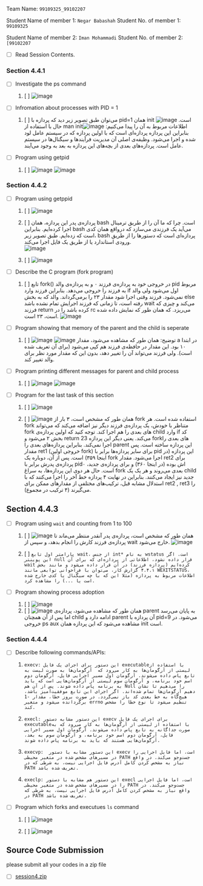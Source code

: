 Team Name: `99109325_99102207`

Student Name of member 1: `Negar Babashah`
Student No. of member 1: `99109325`

Student Name of member 2: `Iman Mohammadi`
Student No. of member 2: `[99102207`

- [ ] Read Session Contents.

### Section 4.4.1
- [ ] Investigate the ps command
    1. [ ] ![image](https://github.com/user-attachments/assets/e8255b80-f123-4b29-9730-082d7160e9d3)

   
- [ ] Infromation about processes with PID = 1
    1. [ ] می‌توان طبق تصویر زیر دید که پردازه با pid=1 همان init است. 
    ![image](https://github.com/user-attachments/assets/ca494c5a-6b0f-484d-80a7-b7899ff73d67)
حال با استفاده از man initاطلاعات مربوط به آن را پیدا می‌کنیم:
![image](https://github.com/user-attachments/assets/c75e51b4-2339-4488-8c43-6ff9df644763)
بنابراین این پردازه پردازه‌ای است که با اولین پردازه که در سیستم عامل لود شده و اجرا می‌شود. وظیفه‌ی اصلی آن مدیریت فرآیندها و سیگنال‌ها در سیستم عامل است. پردازه‌های بعدی از بچه‌های این پردازه به بعد به وجود می‌آیند.

- [ ] Program using getpid
    1. [ ] ![image](https://github.com/user-attachments/assets/c3d303e5-d047-4409-bc44-71c873bdbfec)
    ![image](https://github.com/user-attachments/assets/22395433-ef04-468f-b612-1781606923bf)


### Section 4.4.2


- [ ] Program using getppid
    1. [ ] ![image](https://github.com/user-attachments/assets/1fea21bc-b008-4afc-a2a7-77735ff81773)
    1. [ ] پردازه‌ی پدر این پردازه، همان bash است. چرا که ما آن را از طریق ترمینال اجرا کرده‌ایم. بنابراین bash می‌آید یک فرزندی می‌سازد که درواقع همان کدی است که زده‌ایم. طبق تصویر زیر، bash پردازه‌ای است که دستورها را از طریق ورودی استاندارد یا از طریق یک فایل اجرا می‌کند.     
![image](https://github.com/user-attachments/assets/ce8105b5-71e8-4627-94ef-0d058599fe54)

    1. [ ] ![image](https://github.com/user-attachments/assets/2bae3dca-cba4-44c9-ad58-086dff350147)


- [ ] Describe the C program (fork program)
    1. [ ] تابع fork() در خروجی خود به پردازه‌ی فرزند ۰ و به پردازه‌ی والد pid مربوط به فرزند را خروجی می‌دهد. بنابراین فرزند وارد if اول می‌شود ولی والد نمی‌شود. فرزند وقتی اجرا شود مقدار ۲۳ را برمی‌گرداند. والد که به بخش else رفته است، تا زمانی که فرزند اجرایش تمام نشده باشد wait می‌کند و چیزی که فرزند return کرده باشد را در rc می‌ریزد. که همان طور که نمایش داده شده است، ۲۳ است.
![image](https://github.com/user-attachments/assets/5162fed5-c145-4b35-b508-ed3c2c51b560)

- [ ] Program showing that memory of the parent and the child is seperate
    1. [ ] ![image](https://github.com/user-attachments/assets/a478b21b-289a-4fb9-b7a6-15a72d411c7f)
![image](https://github.com/user-attachments/assets/dce8e132-1ab1-413b-9ca2-4538a05ed04c)
توضیح: همان طور که مشاهده می‌شود، مقدار a در ابتدا ۱۰ بود. این مقدار در حافظه‌ی فرزند هم کپی می‌شود (برای آن تعریف شده است). ولی فرزند می‌تواند آن را تغییر دهد، بدون این که مقدار مورد نظر برای والد تغییر کند.

- [ ] Program printing different messages for parent and child process
    1. [ ] ![image](https://github.com/user-attachments/assets/46293097-3b39-4ec7-9303-d5f46bbe95ec)
![image](https://github.com/user-attachments/assets/6e8592d2-7222-4ae0-97e0-2c576bcd05d6)


- [ ] Program for the last task of this section
    1. [ ] ![image](https://github.com/user-attachments/assets/3823b68e-e14e-4100-84c8-4699204e993f)

    1. [ ] ![image](https://github.com/user-attachments/assets/00aea96d-0692-4b2e-be3c-6d01b51937e8)
همان طور که مشخص است، ۳ بار از fork استفاده شده است. هر fork متناظر با خودش، یک پردازه‌ی فرزند دیگر نیز اضافه می‌کند که می‌تواند fork های بعدی را هم اجرا کند. توجه کنید که اولین پردازه‌ی child وارد if کد بخش ۲ می‌شود و return 23 می‌کند. یعنی دیگر این پردازه forkهای بعدی را اجرا نمی‌کند. بنابراین پردازه‌های بعدی را parent این پردازه ساخته است. پس مقدار ret1 (خروجی اولین fork) برای سایر پردازه‌ها برابر با pid این پردازه (در اینجا ۳۵۹) است. پس از آن، دوباره یک fork اجرا می‌شود. مقدار ret2 برای پردازه‌ی پدرش برابر با pidاش بوده (در اینجا ۳۶۰) و برای پردازه‌ی جدید، ۰ است. حال هر دوی این پردازه‌ها،  به سراغ fork بعدی می‌روند و هر یک یک child جدید نیز ایجاد می‌کنند. بنابراین در نهایت ۴ پردازه خط آخر را اجرا می‌کنند که با استدلال مشابه قبل، ترکیب‌های مختلفی از مقدارهای ممکن برای ret2 , ret3 را می‌گیرند (۴ ترکیب در مجموع).

## Section 4.4.3

- [ ] Program using `wait` and counting from 1 to 100
    1. [ ] ![image](https://github.com/user-attachments/assets/356d57e3-1856-416b-a6f5-cafaa5d751f2)
    همان طور که مشخص است، پردازه‌ی پدر آنقدر منتظر می‌ماند تا پردازه‌ی فرزند کارش را انجام بدهد، و سپس از wait خارج می‌شود.
![image](https://github.com/user-attachments/assets/eba8555e-3408-4c59-a4f2-36886eb73210)

    1. [ ] `پارامتر اول تابع wait، از جنس int* به نام wstatus است. اگر این پوینتر null قرار داده نشود، اطلاعاتی از پردازه‌ای که برای آن wait کرده‌ایم (پردازه فرزند) در آن قرار داده می‌شود و مانند بخش ۴.۴.۱ گزارش کار، می‌توان با فراخوانی توابعی مانند WEXITSTATUS، اطلاعات مربوط به پردازه (مثلا این که با چه سیگنال یا کدی خارج شده است یا ...) را مشاهده کرد.`

- [ ] Program showing process adoption
    1. [ ] ![image](https://github.com/user-attachments/assets/d29c8747-24e0-4d86-b5d6-ee5e19db2d84)
    1. [ ] ![image](https://github.com/user-attachments/assets/849b0636-e691-4ef7-a0bd-6e2faf5729f5)
همان طور که مشاهده می‌شود، پردازه‌ی parent به پایان می‌رسد اما پس از آن همچنان child ادامه دارد و parent آن پردازه با pid=9 می‌شود. در خروجی ps aux مشاهده می‌شود که این پردازه همان init است.

### Section 4.4.4

- [ ] Describe following commands/APIs:
    1. `execv: این دستور برای اجرای یک فایل executableبا استفاده از لیستی از آرگومان‌ها به کار می‌رود که  آرگومان‌ها به صورت لیست به تابع پاس داده می‌شوند. آرگومان اول مسیر اجرایی فایل، آرگومان دوم اسم خود برنامه، و آرگومان سوم لیستی از آرگومان‌هایی است که باید به برنامه پاس داده شوند. پس از آن هم Null را می‌دهیم تا نشان دهیم آرگومان‌ها تمام شده‌اند. اگر اجرای این تابع موفقیت‌آمیز باشد، هیچ‌گاه به خط بعدی کد باز نمی‌گردد. در صورت بروز خطا، مقدار -1 برگردانده می‌شود و متغیر errno تنظیم می‌شود تا نوع خطا را مشخص کند.
`

    1. `execl: این دستور مشابه دستور execv برای اجرای یک فایل executableبا استفاده از لیستی از آرگومان‌ها به کار می‌رود که به صورت جداگانه به تابع پاس داده می‌شوند. آرگومان اول مسیر اجرایی فایل، آرگومان دوم اسم خود برنامه، و آرگومان سوم به بعد، آرگومان‌هایی هستند که باید به برنامه پاس داده شوند.
`
    1. `execvp:  این دستور مشابه با دستور execv است، اما فایل اجرایی را در مسیرهای مشخص شده در متغیر محیطی PATH جست‌و‌جو می‌کند. در واقع نیاز به مشخص کردن کامل آدرس فایل اجرایی نیست، به شرطی که در PATH تعریف شده باشد. 
`

    1. `execlp: این دستور هم مشابه با دستور execl است، اما فایل اجرایی را در مسیرهای مشخص شده در متغیر محیطی PATH جست‌و‌جو می‌کند. در واقع نیاز به مشخص کردن کامل آدرس فایل اجرایی نیست، به شرطی که در PATH تعریف شده باشد. 
`

- [ ] Program which forks and executues `ls` command
    1. [ ] ![image](https://github.com/user-attachments/assets/b5385be6-660b-48c6-bd1d-396ab1c26859)

    1. [ ] ![image](https://github.com/user-attachments/assets/e431d7c7-98d5-4fe9-801e-8bc85cdf3a22)


## Source Code Submission

please submit all your codes in a zip file

 - [ ] [session4.zip](https://github.com/user-attachments/files/17681101/session4.zip)
